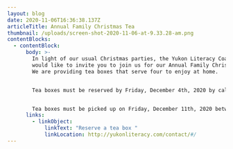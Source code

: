 ```yaml
---
layout: blog
date: 2020-11-06T16:36:38.137Z
articleTitle: Annual Family Christmas Tea
thumbnail: /uploads/screen-shot-2020-11-06-at-9.33.28-am.png
contentBlocks:
  - contentBlock:
      body: >-
        In light of our usual Christmas parties, the Yukon Literacy Coalition
        would like to invite you to join us for our Annual Family Christmas Tea.
        We are providing tea boxes that serve four to enjoy at home. 


        Tea boxes must be reserved by Friday, December 4th, 2020 by calling 867-668-6535 or emailing yukonliteracy@yukonliteracy.com.


        Tea boxes must be picked up on Friday, December 11th, 2020 between 11-1pm in Shipyards parking lot.
      links:
        - linkObject:
            linkText: "Reserve a tea box "
            linkLocation: http://yukonliteracy.com/contact/#/
---
```

